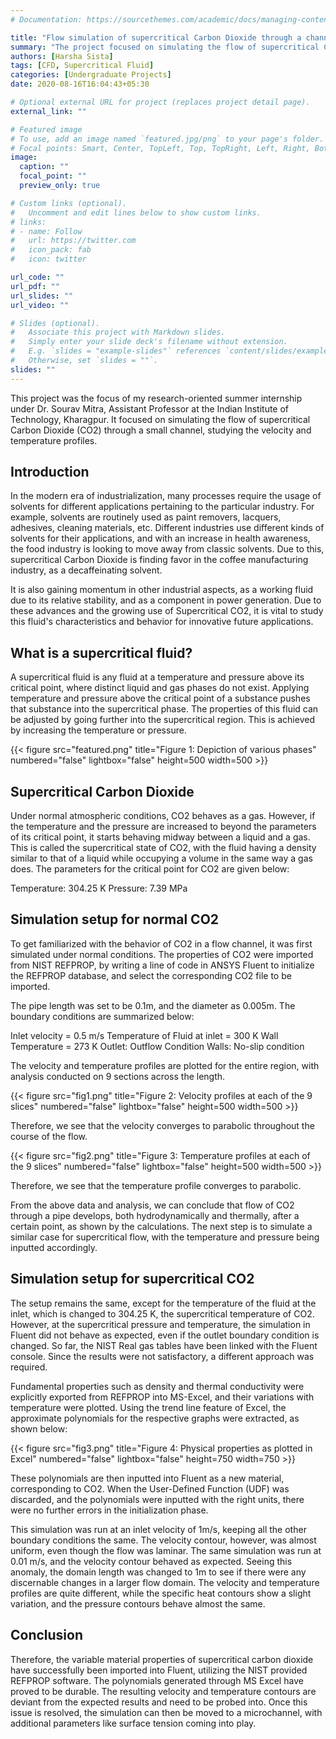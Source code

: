```yaml
---
# Documentation: https://sourcethemes.com/academic/docs/managing-content/

title: "Flow simulation of supercritical Carbon Dioxide through a channel"
summary: "The project focused on simulating the flow of supercritical Carbon Dioxide (CO2) through a small channel, studying the velocity and temperature profiles."
authors: [Harsha Sista]
tags: [CFD, Supercritical Fluid]
categories: [Undergraduate Projects]
date: 2020-08-16T16:04:43+05:30

# Optional external URL for project (replaces project detail page).
external_link: ""

# Featured image
# To use, add an image named `featured.jpg/png` to your page's folder.
# Focal points: Smart, Center, TopLeft, Top, TopRight, Left, Right, BottomLeft, Bottom, BottomRight.
image:
  caption: ""
  focal_point: ""
  preview_only: true

# Custom links (optional).
#   Uncomment and edit lines below to show custom links.
# links:
# - name: Follow
#   url: https://twitter.com
#   icon_pack: fab
#   icon: twitter

url_code: ""
url_pdf: ""
url_slides: ""
url_video: ""

# Slides (optional).
#   Associate this project with Markdown slides.
#   Simply enter your slide deck's filename without extension.
#   E.g. `slides = "example-slides"` references `content/slides/example-slides.md`.
#   Otherwise, set `slides = ""`.
slides: ""
---
```


This project was the focus of my research-oriented summer internship under Dr. Sourav Mitra, Assistant Professor at the Indian Institute of Technology, Kharagpur. It focused on simulating the flow of supercritical Carbon Dioxide (CO2) through a small channel, studying the velocity and temperature profiles.

## <b>Introduction</b>

In the modern era of industrialization, many processes require the usage of solvents for different applications pertaining to the particular industry. For example, solvents are routinely used as paint removers, lacquers, adhesives, cleaning materials, etc. Different industries use different kinds of solvents for their applications, and with an increase in health awareness, the food industry is looking to move away from classic solvents. Due to this, supercritical Carbon Dioxide is finding favor in the coffee manufacturing industry, as a decaffeinating solvent.

It is also gaining momentum in other industrial aspects, as a working fluid due to its relative stability, and as a component in power generation. Due to these advances and the growing use of Supercritical CO2, it is vital to study this fluid's characteristics and behavior for innovative future applications.

## <b>What is a supercritical fluid?</b>

A supercritical fluid is any fluid at a temperature and pressure above its critical point, where distinct liquid and gas phases do not exist. Applying temperature and pressure above the critical point of a substance pushes that substance into the supercritical phase. The properties of this fluid can be adjusted by going further into the supercritical region. This is achieved by increasing the temperature or pressure.

{{< figure src="featured.png" title="Figure 1: Depiction of various phases" numbered="false" lightbox="false" height=500 width=500 >}}

## <b>Supercritical Carbon Dioxide</b>

Under normal atmospheric conditions, CO2 behaves as a gas. However, if the temperature and the pressure are increased to beyond the parameters of its critical point, it starts behaving midway between a liquid and a gas. This is called the supercritical state of CO2, with the fluid having a density similar to that of a liquid while occupying a volume in the same way a gas does. The parameters for the critical point for CO2 are given below:

Temperature: 304.25 K
Pressure: 7.39 MPa

## <b>Simulation setup for normal CO2</b>

To get familiarized with the behavior of CO2 in a flow channel, it was first simulated under normal conditions. The properties of CO2 were imported from NIST REFPROP, by writing a line of code in ANSYS Fluent to initialize the REFPROP database, and select the corresponding CO2 file to be imported.

The pipe length was set to be 0.1m, and the diameter as 0.005m. The boundary conditions are summarized below:

Inlet velocity = 0.5 m/s
Temperature of Fluid at inlet = 300 K
Wall Temperature = 273 K
Outlet: Outflow Condition
Walls: No-slip condition

The velocity and temperature profiles are plotted for the entire region, with analysis conducted on 9 sections across the length.

{{< figure src="fig1.png" title="Figure 2: Velocity profiles at each of the 9 slices" numbered="false" lightbox="false" height=500 width=500 >}}

Therefore, we see that the velocity converges to parabolic throughout the course of the flow.

{{< figure src="fig2.png" title="Figure 3: Temperature profiles at each of the 9 slices" numbered="false" lightbox="false" height=500 width=500 >}}

Therefore, we see that the temperature profile converges to parabolic.

From the above data and analysis, we can conclude that flow of CO2 through a pipe develops, both hydrodynamically and thermally, after a certain point, as shown by the calculations. The next step is to simulate a similar case for supercritical flow, with the temperature and pressure being inputted accordingly.

## <b>Simulation setup for supercritical CO2</b>

The setup remains the same, except for the temperature of the fluid at the inlet, which is changed to 304.25 K, the supercritical temperature of CO2. However, at the supercritical pressure and temperature, the simulation in Fluent did not behave as expected, even if the outlet boundary condition is changed. So far, the NIST Real gas tables have been linked with the Fluent console. Since the results were not satisfactory, a different approach was required.

Fundamental properties such as density and thermal conductivity were explicitly exported from REFPROP into MS-Excel, and their variations with temperature were plotted. Using the trend line feature of Excel, the approximate polynomials for the respective graphs were extracted, as shown below:

{{< figure src="fig3.png" title="Figure 4: Physical properties as plotted in Excel" numbered="false" lightbox="false" height=750 width=750 >}}

These polynomials are then inputted into Fluent as a new material, corresponding to CO2. When the User-Defined Function (UDF) was discarded, and the polynomials were inputted with the right units, there were no further errors in the initialization phase.

This simulation was run at an inlet velocity of 1m/s, keeping all the other boundary conditions the same. The velocity contour, however, was almost uniform, even though the flow was laminar. The same simulation was run at 0.01 m/s, and the velocity contour behaved as expected. Seeing this anomaly, the domain length was changed to 1m to see if there were any discernable changes in a larger flow domain. The velocity and temperature profiles are quite different, while the specific heat contours show a slight variation, and the pressure contours behave almost the same.

## <b>Conclusion</b>

Therefore, the variable material properties of supercritical carbon dioxide have successfully been imported into Fluent, utilizing the NIST provided REFPROP software. The polynomials generated through MS Excel have proved to be durable. The resulting velocity and temperature contours are deviant from the expected results and need to be probed into. Once this issue is resolved, the simulation can then be moved to a microchannel, with additional parameters like surface tension coming into play.